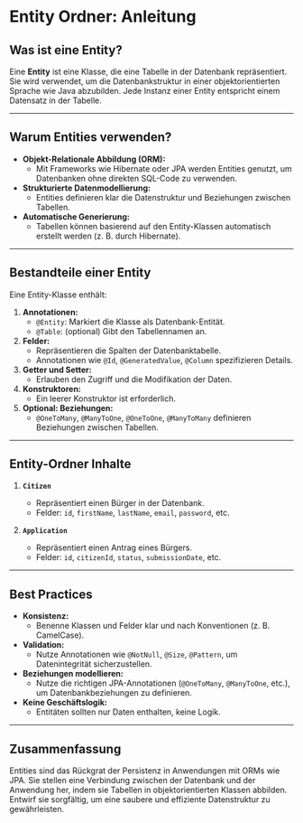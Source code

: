 # Entity Ordner: Anleitung

## **Was ist eine Entity?**
Eine **Entity** ist eine Klasse, die eine Tabelle in der Datenbank repräsentiert. Sie wird verwendet, um die Datenbankstruktur in einer objektorientierten Sprache wie Java abzubilden. Jede Instanz einer Entity entspricht einem Datensatz in der Tabelle.

---

## **Warum Entities verwenden?**
- **Objekt-Relationale Abbildung (ORM):**
    - Mit Frameworks wie Hibernate oder JPA werden Entities genutzt, um Datenbanken ohne direkten SQL-Code zu verwenden.
- **Strukturierte Datenmodellierung:**
    - Entities definieren klar die Datenstruktur und Beziehungen zwischen Tabellen.
- **Automatische Generierung:**
    - Tabellen können basierend auf den Entity-Klassen automatisch erstellt werden (z. B. durch Hibernate).

---

## **Bestandteile einer Entity**
Eine Entity-Klasse enthält:
1. **Annotationen:**
    - `@Entity`: Markiert die Klasse als Datenbank-Entität.
    - `@Table`: (optional) Gibt den Tabellennamen an.
2. **Felder:**
    - Repräsentieren die Spalten der Datenbanktabelle.
    - Annotationen wie `@Id`, `@GeneratedValue`, `@Column` spezifizieren Details.
3. **Getter und Setter:**
    - Erlauben den Zugriff und die Modifikation der Daten.
4. **Konstruktoren:**
    - Ein leerer Konstruktor ist erforderlich.
5. **Optional: Beziehungen:**
    - `@OneToMany`, `@ManyToOne`, `@OneToOne`, `@ManyToMany` definieren Beziehungen zwischen Tabellen.

---

## **Entity-Ordner Inhalte**

1. **`Citizen`**
    - Repräsentiert einen Bürger in der Datenbank.
    - Felder: `id`, `firstName`, `lastName`, `email`, `password`, etc.

2. **`Application`**
    - Repräsentiert einen Antrag eines Bürgers.
    - Felder: `id`, `citizenId`, `status`, `submissionDate`, etc.

---

## **Best Practices**
- **Konsistenz:**
    - Benenne Klassen und Felder klar und nach Konventionen (z. B. CamelCase).
- **Validation:**
    - Nutze Annotationen wie `@NotNull`, `@Size`, `@Pattern`, um Datenintegrität sicherzustellen.
- **Beziehungen modellieren:**
    - Nutze die richtigen JPA-Annotationen (`@OneToMany`, `@ManyToOne`, etc.), um Datenbankbeziehungen zu definieren.
- **Keine Geschäftslogik:**
    - Entitäten sollten nur Daten enthalten, keine Logik.


---

## **Zusammenfassung**
Entities sind das Rückgrat der Persistenz in Anwendungen mit ORMs wie JPA. Sie stellen eine Verbindung zwischen der Datenbank und der Anwendung her, indem sie Tabellen in objektorientierten Klassen abbilden. Entwirf sie sorgfältig, um eine saubere und effiziente Datenstruktur zu gewährleisten.

